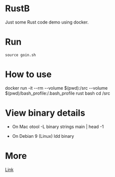 # RustB
Just some Rust code demo using docker.

# Run
`source goin.sh`

# How to use
docker run -it --rm --volume $(pwd):/src --volume $(pwd)/bash_profile:/.bash_profile rust bash 
cd /src

# View binary details
- On Mac
	otool -L binary
	strings main | head -1

- On Debian 9 (Linux)
	ldd binary

# More
[Link](https://bxbrenden.github.io/)
